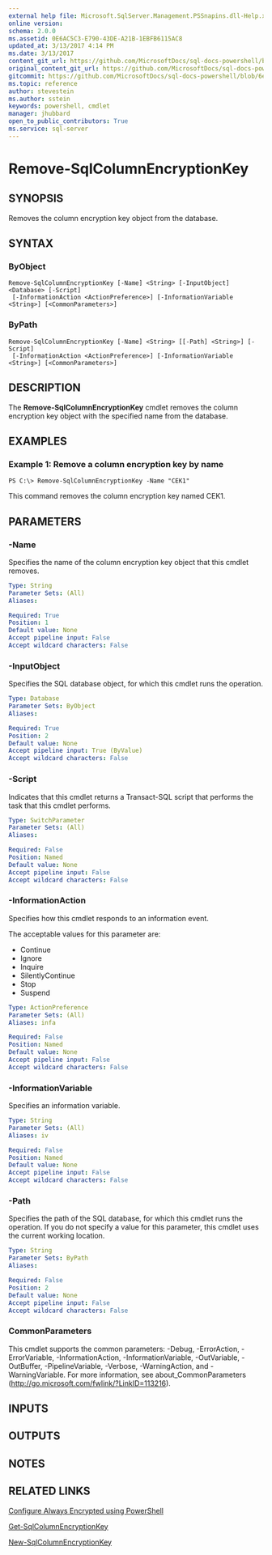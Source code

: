 ```yaml
---
external help file: Microsoft.SqlServer.Management.PSSnapins.dll-Help.xml
online version: 
schema: 2.0.0
ms.assetid: 0E6AC5C3-E790-43DE-A21B-1EBFB6115AC8
updated_at: 3/13/2017 4:14 PM
ms.date: 3/13/2017
content_git_url: https://github.com/MicrosoftDocs/sql-docs-powershell/blob/live/sqlserver-cmdlets/sqlserver/vlatest/Remove-SqlColumnEncryptionKey.md
original_content_git_url: https://github.com/MicrosoftDocs/sql-docs-powershell/blob/live/sqlserver-cmdlets/sqlserver/vlatest/Remove-SqlColumnEncryptionKey.md
gitcommit: https://github.com/MicrosoftDocs/sql-docs-powershell/blob/6eefe64a0ce19459190f09768267a4c79f9a6af9/sqlserver-cmdlets/sqlserver/vlatest/Remove-SqlColumnEncryptionKey.md
ms.topic: reference
author: stevestein
ms.author: sstein
keywords: powershell, cmdlet
manager: jhubbard
open_to_public_contributors: True
ms.service: sql-server
---
```


# Remove-SqlColumnEncryptionKey

## SYNOPSIS
Removes the column encryption key object from the database.

## SYNTAX

### ByObject
```
Remove-SqlColumnEncryptionKey [-Name] <String> [-InputObject] <Database> [-Script]
 [-InformationAction <ActionPreference>] [-InformationVariable <String>] [<CommonParameters>]
```

### ByPath
```
Remove-SqlColumnEncryptionKey [-Name] <String> [[-Path] <String>] [-Script]
 [-InformationAction <ActionPreference>] [-InformationVariable <String>] [<CommonParameters>]
```

## DESCRIPTION
The **Remove-SqlColumnEncryptionKey** cmdlet removes the column encryption key object with the specified name from the database.

## EXAMPLES

### Example 1: Remove a column encryption key by name
```
PS C:\> Remove-SqlColumnEncryptionKey -Name "CEK1"
```

This command removes the column encryption key named CEK1.

## PARAMETERS

### -Name
Specifies the name of the column encryption key object that this cmdlet removes.

```yaml
Type: String
Parameter Sets: (All)
Aliases: 

Required: True
Position: 1
Default value: None
Accept pipeline input: False
Accept wildcard characters: False
```

### -InputObject
Specifies the SQL database object, for which this cmdlet runs the operation.

```yaml
Type: Database
Parameter Sets: ByObject
Aliases: 

Required: True
Position: 2
Default value: None
Accept pipeline input: True (ByValue)
Accept wildcard characters: False
```

### -Script
Indicates that this cmdlet returns a Transact-SQL script that performs the task that this cmdlet performs.

```yaml
Type: SwitchParameter
Parameter Sets: (All)
Aliases: 

Required: False
Position: Named
Default value: None
Accept pipeline input: False
Accept wildcard characters: False
```

### -InformationAction
Specifies how this cmdlet responds to an information event.

The acceptable values for this parameter are:

- Continue
- Ignore
- Inquire
- SilentlyContinue
- Stop
- Suspend

```yaml
Type: ActionPreference
Parameter Sets: (All)
Aliases: infa

Required: False
Position: Named
Default value: None
Accept pipeline input: False
Accept wildcard characters: False
```

### -InformationVariable
Specifies an information variable.

```yaml
Type: String
Parameter Sets: (All)
Aliases: iv

Required: False
Position: Named
Default value: None
Accept pipeline input: False
Accept wildcard characters: False
```

### -Path
Specifies the path of the SQL database, for which this cmdlet runs the operation.
If you do not specify a value for this parameter, this cmdlet uses the current working location.

```yaml
Type: String
Parameter Sets: ByPath
Aliases: 

Required: False
Position: 2
Default value: None
Accept pipeline input: False
Accept wildcard characters: False
```

### CommonParameters
This cmdlet supports the common parameters: -Debug, -ErrorAction, -ErrorVariable, -InformationAction, -InformationVariable, -OutVariable, -OutBuffer, -PipelineVariable, -Verbose, -WarningAction, and -WarningVariable. For more information, see about_CommonParameters (http://go.microsoft.com/fwlink/?LinkID=113216).

## INPUTS

## OUTPUTS

## NOTES

## RELATED LINKS

[Configure Always Encrypted using PowerShell](https://msdn.microsoft.com/library/mt755926.aspx)

[Get-SqlColumnEncryptionKey](xref:sqlserver/vlatest/Get-SqlColumnEncryptionKey.md)

[New-SqlColumnEncryptionKey](xref:sqlserver/vlatest/New-SqlColumnEncryptionKey.md)
